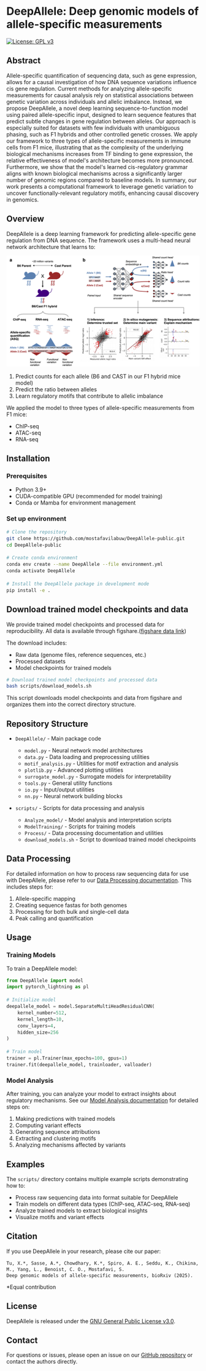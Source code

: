 # DeepAllele: Deep genomic models of allele-specific measurements

[![License: GPL v3](https://img.shields.io/badge/License-GPLv3-blue.svg)](https://www.gnu.org/licenses/gpl-3.0)

## Abstract 
Allele-specific quantification of sequencing data, such as gene expression, allows for a causal investigation of how DNA sequence variations influence cis gene regulation. Current methods for analyzing allele-specific measurements for causal analysis rely on statistical associations between genetic variation across individuals and allelic imbalance. Instead, we propose DeepAllele, a novel deep learning sequence-to-function model using paired allele-specific input, designed to learn sequence features that predict subtle changes in gene regulation between alleles. Our approach is especially suited for datasets with few individuals with unambiguous phasing, such as F1 hybrids and other controlled genetic crosses. We apply our framework to three types of allele-specific measurements in immune cells from F1 mice, illustrating that as the complexity of the underlying biological mechanisms increases from TF binding to gene expression, the relative effectiveness of model's architecture becomes more pronounced. Furthermore, we show that the model's learned cis-regulatory grammar aligns with known biological mechanisms across a significantly larger number of genomic regions compared to baseline models. In summary, our work presents a computational framework to leverage genetic variation to uncover functionally-relevant regulatory motifs, enhancing causal discovery in genomics.

## Overview

DeepAllele is a deep learning framework for predicting allele-specific gene regulation from DNA sequence. The framework uses a multi-head neural network architecture that learns to:

![DeepAllele summary figure](fig-summary.png)

1. Predict counts for each allele (B6 and CAST in our F1 hybrid mice model)
2. Predict the ratio between alleles
3. Learn regulatory motifs that contribute to allelic imbalance

We applied the model to three types of allele-specific measurements from F1 mice:
- ChIP-seq 
- ATAC-seq
- RNA-seq

## Installation

### Prerequisites

- Python 3.9+
- CUDA-compatible GPU (recommended for model training)
- Conda or Mamba for environment management

### Set up environment

```bash
# Clone the repository
git clone https://github.com/mostafavilabuw/DeepAllele-public.git
cd DeepAllele-public

# Create conda environment
conda env create --name DeepAllele --file environment.yml
conda activate DeepAllele

# Install the DeepAllele package in development mode
pip install -e .
```

## Download trained model checkpoints and data

We provide trained model checkpoints and processed data for reproducibility. All data is available through figshare.([figshare data link](https://doi.org/10.6084/m9.figshare.28694384))

The download includes:
- Raw data (genome files, reference sequences, etc.)
- Processed datasets
- Model checkpoints for trained models

```bash
# Download trained model checkpoints and processed data
bash scripts/download_models.sh
```

This script downloads model checkpoints and data from figshare and organizes them into the correct directory structure.

## Repository Structure

- `DeepAllele/` - Main package code
  - `model.py` - Neural network model architectures
  - `data.py` - Data loading and preprocessing utilities
  - `motif_analysis.py` - Utilities for motif extraction and analysis
  - `plotlib.py` - Advanced plotting utilities
  - `surrogate_model.py` - Surrogate models for interpretability
  - `tools.py` - General utility functions
  - `io.py` - Input/output utilities
  - `nn.py` - Neural network building blocks

- `scripts/` - Scripts for data processing and analysis
  - `Analyze_model/` - Model analysis and interpretation scripts
  - `ModelTraining/` - Scripts for training models
  - `Process/` - Data processing documentation and utilities
  - `download_models.sh` - Script to download trained model checkpoints

## Data Processing

For detailed information on how to process raw sequencing data for use with DeepAllele, please refer to our [Data Processing documentation](scripts/Process/Data_processing.md). This includes steps for:

1. Allele-specific mapping
2. Creating sequence fastas for both genomes
3. Processing for both bulk and single-cell data
4. Peak calling and quantification

## Usage

### Training Models

To train a DeepAllele model:

```python
from DeepAllele import model
import pytorch_lightning as pl

# Initialize model
deepallele_model = model.SeparateMultiHeadResidualCNN(
    kernel_number=512,
    kernel_length=10,
    conv_layers=4,
    hidden_size=256
)

# Train model
trainer = pl.Trainer(max_epochs=100, gpus=1)
trainer.fit(deepallele_model, trainloader, valloader)
```

### Model Analysis

After training, you can analyze your model to extract insights about regulatory mechanisms. See our [Model Analysis documentation](scripts/Analyze_model/Analyze_models.md) for detailed steps on:

1. Making predictions with trained models
2. Computing variant effects
3. Generating sequence attributions
4. Extracting and clustering motifs
5. Analyzing mechanisms affected by variants

## Examples

The `scripts/` directory contains multiple example scripts demonstrating how to:

- Process raw sequencing data into format suitable for DeepAllele
- Train models on different data types (ChIP-seq, ATAC-seq, RNA-seq)
- Analyze trained models to extract biological insights
- Visualize motifs and variant effects

## Citation

If you use DeepAllele in your research, please cite our paper:

```
Tu, X.*, Sasse, A.*, Chowdhary, K.*, Spiro, A. E., Seddu, K., Chikina, M., Yang, L., Benoist, C. O., Mostafavi, S.
Deep genomic models of allele-specific measurements, bioRxiv (2025).
```
*Equal contribution

## License

DeepAllele is released under the [GNU General Public License v3.0](https://www.gnu.org/licenses/gpl-3.0.en.html).

## Contact

For questions or issues, please open an issue on our [GitHub repository](https://github.com/mostafavilabuw/DeepAllele-public) or contact the authors directly.




